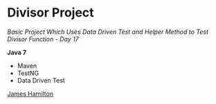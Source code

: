 # Divisor Project 

*Basic Project Which Uses Data Driven Test and Helper Method to Test Divisor Function - Day 17*

**Java 7**

* Maven
* TestNG
* Data Driven Test

[James Hamilton](jameshamilton9878@comcast.net)
